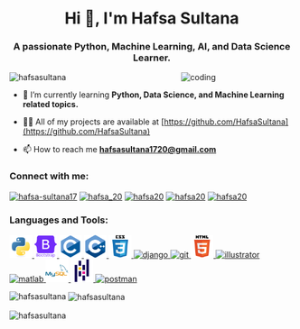 <h1 align="center">Hi 👋, I'm Hafsa Sultana</h1>
<h3 align="center">A passionate Python, Machine Learning, AI, and Data Science Learner.</h3>

<img align = "right" alt="coding"  width="200" hight = "200" src= https://i.pinimg.com/236x/d8/81/a1/d881a11af5cc0ac044fc908316ba400b.jpg >

<p align="left"> <img src="https://komarev.com/ghpvc/?username=hafsasultana&label=Profile%20views&color=0e75b6&style=flat" alt="hafsasultana" /> </p>

- 🌱 I’m currently learning **Python, Data Science, and Machine Learning related topics.**

- 👨‍💻 All of my projects are available at [https://github.com/HafsaSultana](https://github.com/HafsaSultana)

- 📫 How to reach me **hafsasultana1720@gmail.com**

<h3 align="left">Connect with me:</h3>
<p align="left">
<a href="https://linkedin.com/in/hafsa-sultana17" target="blank"><img align="center" src="https://raw.githubusercontent.com/rahuldkjain/github-profile-readme-generator/master/src/images/icons/Social/linked-in-alt.svg" alt="hafsa-sultana17" height="30" width="40" /></a>
<a href="https://dribbble.com/hafsa_20" target="blank"><img align="center" src="https://raw.githubusercontent.com/rahuldkjain/github-profile-readme-generator/master/src/images/icons/Social/dribbble.svg" alt="hafsa_20" height="30" width="40" /></a>
<a href="https://www.hackerrank.com/hafsa20" target="blank"><img align="center" src="https://raw.githubusercontent.com/rahuldkjain/github-profile-readme-generator/master/src/images/icons/Social/hackerrank.svg" alt="hafsa20" height="30" width="40" /></a>
<a href="https://codeforces.com/profile/hafsa20" target="blank"><img align="center" src="https://raw.githubusercontent.com/rahuldkjain/github-profile-readme-generator/master/src/images/icons/Social/codeforces.svg" alt="hafsa20" height="30" width="40" /></a>
<a href="https://www.leetcode.com/hafsa20" target="blank"><img align="center" src="https://raw.githubusercontent.com/rahuldkjain/github-profile-readme-generator/master/src/images/icons/Social/leet-code.svg" alt="hafsa20" height="30" width="40" /></a>
</p>

<h3 align="left">Languages and Tools:</h3>
<p align="left"> <a href="https://www.python.org" target="_blank" rel="noreferrer"> <img src="https://raw.githubusercontent.com/devicons/devicon/master/icons/python/python-original.svg" alt="python" width="40" height="40"/> </a> <a href="https://getbootstrap.com" target="_blank" rel="noreferrer"> <img src="https://raw.githubusercontent.com/devicons/devicon/master/icons/bootstrap/bootstrap-plain-wordmark.svg" alt="bootstrap" width="40" height="40"/> </a> <a href="https://www.cprogramming.com/" target="_blank" rel="noreferrer"> <img src="https://raw.githubusercontent.com/devicons/devicon/master/icons/c/c-original.svg" alt="c" width="40" height="40"/> </a> <a href="https://www.w3schools.com/cpp/" target="_blank" rel="noreferrer"> <img src="https://raw.githubusercontent.com/devicons/devicon/master/icons/cplusplus/cplusplus-original.svg" alt="cplusplus" width="40" height="40"/> </a> <a href="https://www.w3schools.com/css/" target="_blank" rel="noreferrer"> <img src="https://raw.githubusercontent.com/devicons/devicon/master/icons/css3/css3-original-wordmark.svg" alt="css3" width="40" height="40"/> </a> <a href="https://www.djangoproject.com/" target="_blank" rel="noreferrer"> <img src="https://cdn.worldvectorlogo.com/logos/django.svg" alt="django" width="40" height="40"/> </a> <a href="https://git-scm.com/" target="_blank" rel="noreferrer"> <img src="https://www.vectorlogo.zone/logos/git-scm/git-scm-icon.svg" alt="git" width="40" height="40"/> </a> <a href="https://www.w3.org/html/" target="_blank" rel="noreferrer"> <img src="https://raw.githubusercontent.com/devicons/devicon/master/icons/html5/html5-original-wordmark.svg" alt="html5" width="40" height="40"/> </a> <a href="https://www.adobe.com/in/products/illustrator.html" target="_blank" rel="noreferrer"> <img src="https://www.vectorlogo.zone/logos/adobe_illustrator/adobe_illustrator-icon.svg" alt="illustrator" width="40" height="40"/> </a> <a href="https://www.mathworks.com/" target="_blank" rel="noreferrer"> <img src="https://upload.wikimedia.org/wikipedia/commons/2/21/Matlab_Logo.png" alt="matlab" width="40" height="40"/> </a> <a href="https://www.mysql.com/" target="_blank" rel="noreferrer"> <img src="https://raw.githubusercontent.com/devicons/devicon/master/icons/mysql/mysql-original-wordmark.svg" alt="mysql" width="40" height="40"/> </a> <a href="https://pandas.pydata.org/" target="_blank" rel="noreferrer"> <img src="https://raw.githubusercontent.com/devicons/devicon/2ae2a900d2f041da66e950e4d48052658d850630/icons/pandas/pandas-original.svg" alt="pandas" width="40" height="40"/> </a> <a href="https://postman.com" target="_blank" rel="noreferrer"> <img src="https://www.vectorlogo.zone/logos/getpostman/getpostman-icon.svg" alt="postman" width="40" height="40"/> </a>  </p>

<p><img align="left" src="https://github-readme-stats.vercel.app/api/top-langs?username=hafsasultana&show_icons=true&locale=en&layout=compact" alt="hafsasultana" /></p>

<p>&nbsp;<img align="center" src="https://github-readme-stats.vercel.app/api?username=hafsasultana&show_icons=true&locale=en" alt="hafsasultana" /></p>

<p><img align="center" src="https://github-readme-streak-stats.herokuapp.com/?user=hafsasultana&" alt="hafsasultana" /></p>
